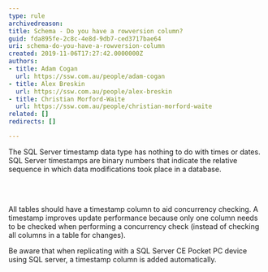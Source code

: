 ```yaml
---
type: rule
archivedreason: 
title: Schema - Do you have a rowversion column?
guid: fda895fe-2c8c-4e8d-9db7-ced3717bae64
uri: schema-do-you-have-a-rowversion-column
created: 2019-11-06T17:27:42.0000000Z
authors:
- title: Adam Cogan
  url: https://ssw.com.au/people/adam-cogan
- title: Alex Breskin
  url: https://ssw.com.au/people/alex-breskin
- title: Christian Morford-Waite
  url: https://ssw.com.au/people/christian-morford-waite
related: []
redirects: []

---
```



<p class="ssw15-rteElement-P">​The SQL Server timestamp data type has nothing to do with times or dates. SQL Server timestamps are binary numbers that indicate the relative sequence in which data modifications took place in a database.​<br></p>
<br><excerpt class='endintro'></excerpt><br>
<p class="ssw15-rteElement-P">​​All tables should have a timestamp column to aid concurrency checking. A timestamp improves update performance because only one column needs to be checked when performing a concurrency check (instead of checking all columns in a table for changes).</p><p class="ssw15-rteElement-P">Be aware that when replicating with a SQL Server CE Pocket PC device using SQL server, a timestamp column is added automatically.​​​​<br></p>


